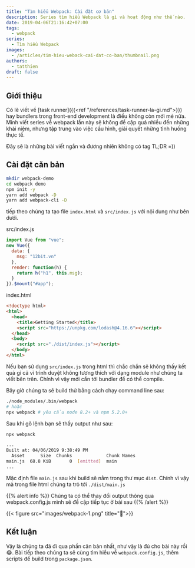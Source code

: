 ```yaml
---
title: "Tìm hiểu Webpack: Cài đặt cơ bản"
description: Series tìm hiểu Webpack là gì và hoạt động như thế nào.
date: 2019-04-06T21:16:42+07:00
tags:
  - webpack
series:
  - Tìm hiểu Webpack
images:
  - /articles/tim-hieu-weback-cai-dat-co-ban/thumbnail.png
authors:
  - tatthien
draft: false
---
```


## Giới thiệu

Có lẽ viết về [task runner]({{<ref "/references/task-runner-la-gi.md">}}) hay bundlers trong front-end development là điều không còn mới mẻ nữa. Mình viết series về webpack lần này sẽ không đề cập quá nhiều đến những khái niệm, nhưng tập trung vào việc cấu hình, giải quyết những tình huống thực tế.

Đây sẽ là những bài viết ngắn và đương nhiên không có tag TL;DR =))

## Cài đặt căn bản


```bash
mkdir webpack-demo
cd webpack demo
npm init -y
yarn add webpack -D
yarn add webpack-cli -D
```

tiếp theo chúng ta tạo file `index.html` và `src/index.js` với nội dung như bên dưới.

<div class="filename">src/index.js</div>

```js
import Vue from "vue";
new Vue({
  data: {
    msg: "12bit.vn"
  },
  render: function(h) {
    return h("h1", this.msg);
  }
}).$mount("#app");

```


<div class="filename">index.html</div>

```html
<!doctype html>
<html>
  <head>
    <title>Getting Started</title>
    <script src="https://unpkg.com/lodash@4.16.6"></script>
  </head>
  <body>
    <script src="./dist/index.js"></script>
  </body>
</html>
```

Nếu bạn sử dụng `src/index.js` trong html thì chắc chắn sẽ không thấy kết quả gì cả vì trình duyệt không tương thích với dạng module như chúng ta viết bên trên. Chính vì vậy mới cần tới bundler để có thể compile.

Bây giờ chúng ta sẽ build thử bằng cách chạy command line sau:

```bash
./node_modules/.bin/webpack
# hoặc
npx webpack # yêu cầu node 8.2+ và npm 5.2.0+
```

Sau khi gõ lệnh bạn sẽ thấy output như sau:

```bash
npx webpack

...
Built at: 04/06/2019 9:38:49 PM
  Asset      Size  Chunks             Chunk Names
main.js  68.8 KiB       0  [emitted]  main
...
```

Mặc định file `main.js` sau khi build sẽ nằm trong thư mục `dist`. Chính vì vậy mà trong file html chúng ta trỏ tới `./dist/main.js`

{{% alert info %}}
Chúng ta có thể thay đổi output thông qua webpack.config.js mình sẽ đề cập tiếp tục ở bài sau
{{% /alert %}}

{{< figure src="images/webpack-1.png" title=":tada:">}}

## Kết luận

Vậy là chúng ta đã đi qua phần căn bản nhất, như vậy là đủ cho bài này rồi :joy:. Bài tiếp theo chúng ta sẽ cùng tìm hiểu về `webpack.config.js`, thêm scripts để build trong `package.json`.
